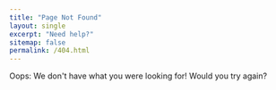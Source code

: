 ```yaml
---
title: "Page Not Found"
layout: single
excerpt: "Need help?"
sitemap: false
permalink: /404.html
---
```

Oops: We don't have what you were looking for! 
Would you try again?

<script type="text/javascript">
  var GOOG_FIXURL_LANG = 'en';
  var GOOG_FIXURL_SITE = '{{ site.url }}';
</script>
<script 
   type="text/javascript"
   src="//linkhelp.clients.google.com/tbproxy/lh/wm/fixurl.js">
</script>